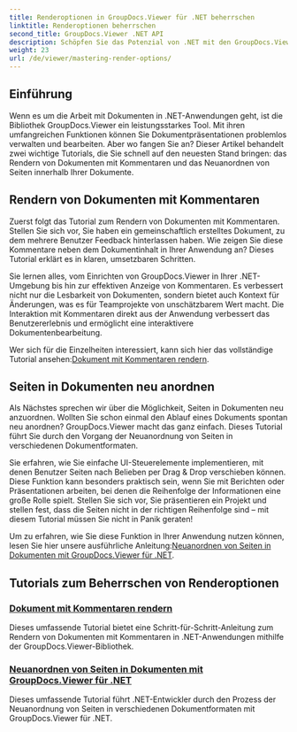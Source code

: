 ```yaml
---
title: Renderoptionen in GroupDocs.Viewer für .NET beherrschen
linktitle: Renderoptionen beherrschen
second_title: GroupDocs.Viewer .NET API
description: Schöpfen Sie das Potenzial von .NET mit den GroupDocs.Viewer-Tutorials. Lernen Sie, mühelos Dokumente zu rendern, Kommentare zu verwalten und Seiten neu anzuordnen.
weight: 23
url: /de/viewer/mastering-render-options/
---
```

## Einführung

Wenn es um die Arbeit mit Dokumenten in .NET-Anwendungen geht, ist die Bibliothek GroupDocs.Viewer ein leistungsstarkes Tool. Mit ihren umfangreichen Funktionen können Sie Dokumentpräsentationen problemlos verwalten und bearbeiten. Aber wo fangen Sie an? Dieser Artikel behandelt zwei wichtige Tutorials, die Sie schnell auf den neuesten Stand bringen: das Rendern von Dokumenten mit Kommentaren und das Neuanordnen von Seiten innerhalb Ihrer Dokumente.

## Rendern von Dokumenten mit Kommentaren

Zuerst folgt das Tutorial zum Rendern von Dokumenten mit Kommentaren. Stellen Sie sich vor, Sie haben ein gemeinschaftlich erstelltes Dokument, zu dem mehrere Benutzer Feedback hinterlassen haben. Wie zeigen Sie diese Kommentare neben dem Dokumentinhalt in Ihrer Anwendung an? Dieses Tutorial erklärt es in klaren, umsetzbaren Schritten.

Sie lernen alles, vom Einrichten von GroupDocs.Viewer in Ihrer .NET-Umgebung bis hin zur effektiven Anzeige von Kommentaren. Es verbessert nicht nur die Lesbarkeit von Dokumenten, sondern bietet auch Kontext für Änderungen, was es für Teamprojekte von unschätzbarem Wert macht. Die Interaktion mit Kommentaren direkt aus der Anwendung verbessert das Benutzererlebnis und ermöglicht eine interaktivere Dokumentenbearbeitung.

 Wer sich für die Einzelheiten interessiert, kann sich hier das vollständige Tutorial ansehen:[Dokument mit Kommentaren rendern](./rendering-document-comments/).

## Seiten in Dokumenten neu anordnen

Als Nächstes sprechen wir über die Möglichkeit, Seiten in Dokumenten neu anzuordnen. Wollten Sie schon einmal den Ablauf eines Dokuments spontan neu anordnen? GroupDocs.Viewer macht das ganz einfach. Dieses Tutorial führt Sie durch den Vorgang der Neuanordnung von Seiten in verschiedenen Dokumentformaten.

Sie erfahren, wie Sie einfache UI-Steuerelemente implementieren, mit denen Benutzer Seiten nach Belieben per Drag & Drop verschieben können. Diese Funktion kann besonders praktisch sein, wenn Sie mit Berichten oder Präsentationen arbeiten, bei denen die Reihenfolge der Informationen eine große Rolle spielt. Stellen Sie sich vor, Sie präsentieren ein Projekt und stellen fest, dass die Seiten nicht in der richtigen Reihenfolge sind – mit diesem Tutorial müssen Sie nicht in Panik geraten!

 Um zu erfahren, wie Sie diese Funktion in Ihrer Anwendung nutzen können, lesen Sie hier unsere ausführliche Anleitung:[Neuanordnen von Seiten in Dokumenten mit GroupDocs.Viewer für .NET](./reordering-pages-in-document/).

## Tutorials zum Beherrschen von Renderoptionen
### [Dokument mit Kommentaren rendern](./rendering-document-comments/)
Dieses umfassende Tutorial bietet eine Schritt-für-Schritt-Anleitung zum Rendern von Dokumenten mit Kommentaren in .NET-Anwendungen mithilfe der GroupDocs.Viewer-Bibliothek.
### [Neuanordnen von Seiten in Dokumenten mit GroupDocs.Viewer für .NET](./reordering-pages-in-document/)
Dieses umfassende Tutorial führt .NET-Entwickler durch den Prozess der Neuanordnung von Seiten in verschiedenen Dokumentformaten mit GroupDocs.Viewer für .NET.